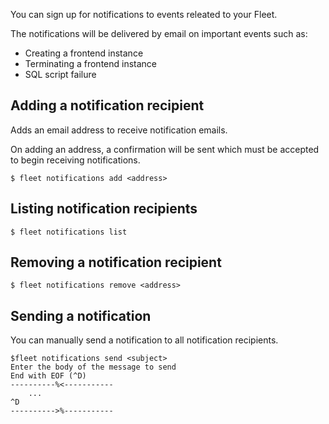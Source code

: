 You can sign up for notifications to events releated to your Fleet.

The notifications will be delivered by email on important events such as:

 - Creating a frontend instance
 - Terminating a frontend instance
 - SQL script failure

Adding a notification recipient
----

Adds an email address to receive notification emails.

On adding an address, a confirmation will be sent which must be accepted to
begin receiving notifications.

```
$ fleet notifications add <address>
```

Listing notification recipients
----

```
$ fleet notifications list
```

Removing a notification recipient
----

```
$ fleet notifications remove <address>
```

Sending a notification
----

You can manually send a notification to all notification recipients.

```
$fleet notifications send <subject>
Enter the body of the message to send
End with EOF (^D)
----------%<-----------
    ...
^D
---------->%-----------
```
